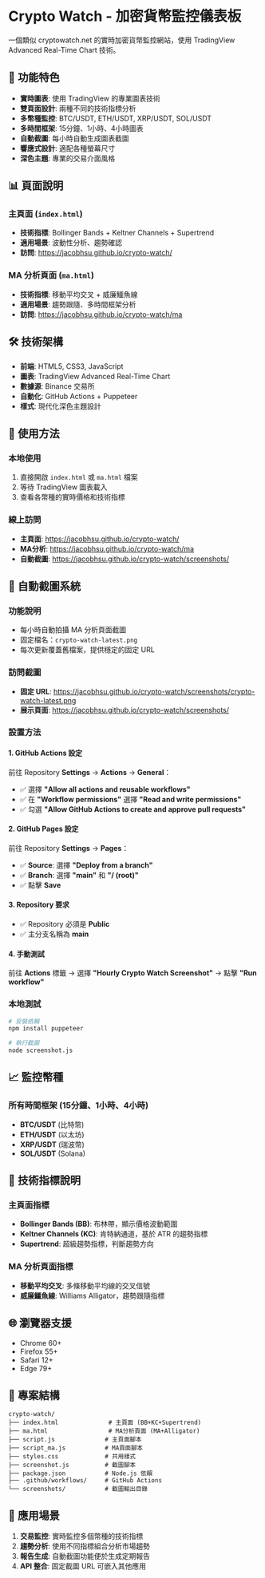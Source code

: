 # Crypto Watch - 加密貨幣監控儀表板

一個類似 cryptowatch.net 的實時加密貨幣監控網站，使用 TradingView Advanced Real-Time Chart 技術。

## 🚀 功能特色

- **實時圖表**: 使用 TradingView 的專業圖表技術
- **雙頁面設計**: 兩種不同的技術指標分析
- **多幣種監控**: BTC/USDT, ETH/USDT, XRP/USDT, SOL/USDT
- **多時間框架**: 15分鐘、1小時、4小時圖表
- **自動截圖**: 每小時自動生成圖表截圖
- **響應式設計**: 適配各種螢幕尺寸
- **深色主題**: 專業的交易介面風格

## 📊 頁面說明

### 主頁面 (`index.html`)
- **技術指標**: Bollinger Bands + Keltner Channels + Supertrend
- **適用場景**: 波動性分析、趨勢確認
- **訪問**: https://jacobhsu.github.io/crypto-watch/

### MA 分析頁面 (`ma.html`)
- **技術指標**: 移動平均交叉 + 威廉鱷魚線
- **適用場景**: 趨勢跟隨、多時間框架分析
- **訪問**: https://jacobhsu.github.io/crypto-watch/ma

## 🛠️ 技術架構

- **前端**: HTML5, CSS3, JavaScript
- **圖表**: TradingView Advanced Real-Time Chart
- **數據源**: Binance 交易所
- **自動化**: GitHub Actions + Puppeteer
- **樣式**: 現代化深色主題設計

## 📱 使用方法

### 本地使用
1. 直接開啟 `index.html` 或 `ma.html` 檔案
2. 等待 TradingView 圖表載入
3. 查看各幣種的實時價格和技術指標

### 線上訪問
- **主頁面**: https://jacobhsu.github.io/crypto-watch/
- **MA分析**: https://jacobhsu.github.io/crypto-watch/ma
- **自動截圖**: https://jacobhsu.github.io/crypto-watch/screenshots/

## 📸 自動截圖系統

### 功能說明
- 每小時自動拍攝 MA 分析頁面截圖
- 固定檔名：`crypto-watch-latest.png`
- 每次更新覆蓋舊檔案，提供穩定的固定 URL

### 訪問截圖
- **固定 URL**: https://jacobhsu.github.io/crypto-watch/screenshots/crypto-watch-latest.png
- **展示頁面**: https://jacobhsu.github.io/crypto-watch/screenshots/

### 設置方法

#### 1. GitHub Actions 設定
前往 Repository **Settings** → **Actions** → **General**：
- ✅ 選擇 **"Allow all actions and reusable workflows"**
- ✅ 在 **"Workflow permissions"** 選擇 **"Read and write permissions"**
- ✅ 勾選 **"Allow GitHub Actions to create and approve pull requests"**

#### 2. GitHub Pages 設定
前往 Repository **Settings** → **Pages**：
- ✅ **Source**: 選擇 **"Deploy from a branch"**
- ✅ **Branch**: 選擇 **"main"** 和 **"/ (root)"**
- ✅ 點擊 **Save**

#### 3. Repository 要求
- ✅ Repository 必須是 **Public**
- ✅ 主分支名稱為 **main**

#### 4. 手動測試
前往 **Actions** 標籤 → 選擇 **"Hourly Crypto Watch Screenshot"** → 點擊 **"Run workflow"**

### 本地測試
```bash
# 安裝依賴
npm install puppeteer

# 執行截圖
node screenshot.js
```

## 📈 監控幣種

### 所有時間框架 (15分鐘、1小時、4小時)
- **BTC/USDT** (比特幣)
- **ETH/USDT** (以太坊)  
- **XRP/USDT** (瑞波幣)
- **SOL/USDT** (Solana)

## 🔧 技術指標說明

### 主頁面指標
- **Bollinger Bands (BB)**: 布林帶，顯示價格波動範圍
- **Keltner Channels (KC)**: 肯特納通道，基於 ATR 的趨勢指標
- **Supertrend**: 超級趨勢指標，判斷趨勢方向

### MA 分析頁面指標
- **移動平均交叉**: 多條移動平均線的交叉信號
- **威廉鱷魚線**: Williams Alligator，趨勢跟隨指標

## 🌐 瀏覽器支援

- Chrome 60+
- Firefox 55+
- Safari 12+
- Edge 79+

## 📁 專案結構

```
crypto-watch/
├── index.html              # 主頁面 (BB+KC+Supertrend)
├── ma.html                 # MA分析頁面 (MA+Alligator)
├── script.js              # 主頁面腳本
├── script_ma.js           # MA頁面腳本
├── styles.css             # 共用樣式
├── screenshot.js          # 截圖腳本
├── package.json           # Node.js 依賴
├── .github/workflows/     # GitHub Actions
└── screenshots/           # 截圖輸出目錄
```

## 🎯 應用場景

1. **交易監控**: 實時監控多個幣種的技術指標
2. **趨勢分析**: 使用不同指標組合分析市場趨勢
3. **報告生成**: 自動截圖功能便於生成定期報告
4. **API 整合**: 固定截圖 URL 可嵌入其他應用
